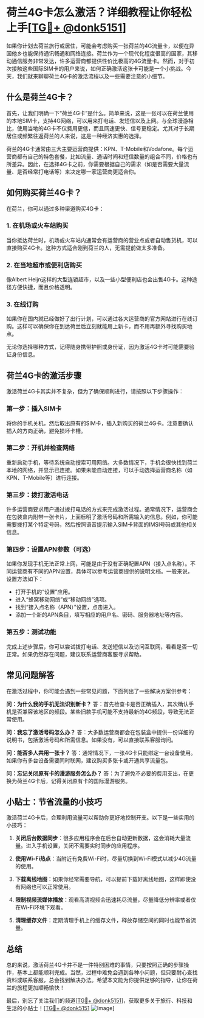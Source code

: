 # 荷兰4G卡怎么激活？详细教程让你轻松上手[[TG💪+ @donk5151](https://t.me/s/donk5151)]

如果你计划去荷兰旅行或居住，可能会考虑购买一张荷兰的4G流量卡，以便在异国他乡也能保持通讯畅通和网络连接。荷兰作为一个现代化程度很高的国家，其移动通信服务非常发达，许多运营商都提供性价比极高的4G流量卡。然而，对于初次接触这些国际SIM卡的用户来说，如何正确激活这张卡可能是一个小挑战。今天，我们就来聊聊荷兰4G卡的激活流程以及一些需要注意的小细节。

## 什么是荷兰4G卡？

首先，让我们明确一下“荷兰4G卡”是什么。简单来说，这是一张可以在荷兰使用的本地SIM卡，支持4G网络，可以用来打电话、发短信以及上网。与全球漫游相比，使用当地的4G卡不仅费用更低，而且网速更快、信号更稳定。尤其对于长期居住或频繁往返荷兰的人来说，这是一种经济实惠的选择。

荷兰的4G卡通常由三大主要运营商提供：KPN、T-Mobile和Vodafone。每个运营商都有自己的特色套餐，比如流量、通话时间和短信数量的组合不同，价格也有所差异。因此，在选择4G卡之前，你需要根据自己的需求（如是否需要大量流量、是否经常打电话等）来决定哪一家运营商更适合你。

## 如何购买荷兰4G卡？

在荷兰，你可以通过多种渠道购买4G卡：

### 1. 在机场或火车站购买
当你抵达荷兰时，机场或火车站内通常会有运营商的营业点或者自动售货机，可以直接购买4G卡。这种方式适合刚到荷兰的人，无需提前做太多准备。

### 2. 在当地超市或便利店购买
像Albert Heijn这样的大型连锁超市，以及一些小型便利店也会出售4G卡。这种途径方便快捷，而且价格透明。

### 3. 在线订购
如果你在国内就已经做好了出行计划，可以通过各大运营商的官方网站进行在线订购。这样可以确保你在到达荷兰后立刻就能用上新卡，而不用再额外寻找购买地点。

无论你选择哪种方式，记得随身携带护照或身份证，因为激活4G卡时可能需要验证身份信息。

## 荷兰4G卡的激活步骤

激活荷兰4G卡其实并不复杂，但为了确保顺利进行，请按照以下步骤操作：

### 第一步：插入SIM卡
将你的手机关机，然后取出原有的SIM卡，插入新购买的荷兰4G卡。注意要确认插入的方向正确，避免损坏卡槽。

### 第二步：开机并检查网络
重新启动手机，等待系统自动搜索可用网络。大多数情况下，手机会很快找到荷兰本地的网络，并显示已连接。如果未能自动连接，可以手动选择运营商名称（如KPN、T-Mobile等）进行连接。

### 第三步：拨打激活电话
许多运营商要求用户通过拨打电话的方式来完成激活过程。通常情况下，运营商会在包装盒内附带一张卡片，上面标明了激活号码和所需输入的信息。例如，你可能需要拨打某个特定号码，然后按照语音提示输入SIM卡背面的IMSI号码或其他相关信息。

### 第四步：设置APN参数（可选）
如果你发现手机无法正常上网，可能是由于没有正确配置APN（接入点名称）。不同运营商有不同的APN设置，具体可以参考运营商提供的说明文档。一般来说，设置方法如下：
- 打开手机的“设置”应用。
- 进入“蜂窝移动网络”或“移动网络”选项。
- 找到“接入点名称（APN）”设置，点击进入。
- 添加一个新的APN条目，填写相应的用户名、密码、服务器地址等内容。

### 第五步：测试功能
完成上述步骤后，你可以尝试拨打电话、发送短信以及访问互联网，看看是否一切正常。如果仍然存在问题，建议联系运营商客服寻求帮助。

## 常见问题解答

在激活过程中，你可能会遇到一些常见问题，下面列出了一些解决方案供参考：

**问：为什么我的手机无法识别新卡？**
答：首先检查卡是否正确插入，其次确认手机是否兼容该地区的频段。某些旧款手机可能不支持最新的4G频段，导致无法正常使用。

**问：我忘了激活号码怎么办？**
答：大多数运营商都会在包装盒中提供一份详细的说明书，包括激活号码和所需信息。如果没有，可以直接联系客服询问。

**问：能否多人共用一张卡？**
答：通常情况下，一张4G卡只能绑定一台设备使用。如果你有多台设备需要同时联网，建议购买多张卡或开通共享流量包。

**问：忘记关闭原有卡的漫游服务怎么办？**
答：为了避免不必要的费用支出，在更换为荷兰4G卡后，记得关闭原有卡的国际漫游服务。

## 小贴士：节省流量的小技巧

激活荷兰4G卡后，合理利用流量可以帮助你更好地控制开支。以下是一些实用的小技巧：

1. **关闭后台数据同步**：很多应用程序会在后台自动更新数据，这会消耗大量流量。进入手机设置，关闭不需要实时同步的应用程序。
   
2. **使用Wi-Fi热点**：当附近有免费Wi-Fi时，尽量切换到Wi-Fi模式以减少4G流量的使用。

3. **下载离线地图**：如果你经常需要导航，可以提前下载好离线地图，这样即使没有网络也可以正常使用。

4. **限制视频流媒体播放**：观看高清视频会迅速耗尽流量，尽量降低分辨率或者仅在Wi-Fi环境下观看。

5. **清理缓存文件**：定期清理手机上的缓存文件，释放存储空间的同时也能节省流量。

## 总结

总的来说，激活荷兰4G卡并不是一件特别困难的事情，只要按照正确的步骤操作，基本上都能顺利完成。当然，过程中难免会遇到各种小问题，但只要耐心查找资料或联系客服，总会找到解决办法。希望本文能为你提供足够的指导，让你在荷兰的旅程更加顺畅愉快！

最后，别忘了关注我们的频道[[TG💪+ @donk5151](https://t.me/s/donk5151)]，获取更多关于旅行、科技和生活的小贴士！[[TG💪+ @donk5151](https://t.me/s/donk5151) ![Image](https://i.postimg.cc/rwNCRYN7/Snipaste-2025-04-30-17-27-05.png)]